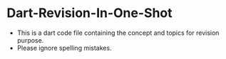 # Dart-Revision-In-One-Shot
- This is a dart code file containing the concept and topics for revision purpose.
- Please ignore spelling mistakes.
